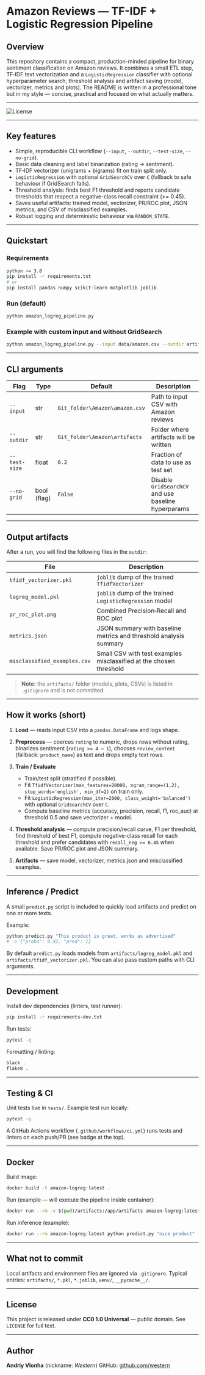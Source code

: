# Amazon Reviews — TF-IDF + Logistic Regression Pipeline

## Overview

This repository contains a compact, production-minded pipeline for binary sentiment classification on Amazon reviews. It combines a small ETL step, TF‑IDF text vectorization and a `LogisticRegression` classifier with optional hyperparameter search, threshold analysis and artifact saving (model, vectorizer, metrics and plots). The README is written in a professional tone but in my style — concise, practical and focused on what actually matters.

---

![License](https://img.shields.io/badge/license-CC0%201.0-lightgrey)

---

## Key features

* Simple, reproducible CLI workflow (`--input`, `--outdir`, `--test-size`, `--no-grid`).
* Basic data cleaning and label binarization (rating → sentiment).
* TF‑IDF vectorizer (unigrams + bigrams) fit on train split only.
* `LogisticRegression` with optional `GridSearchCV` over `C` (fallback to safe behaviour if GridSearch fails).
* Threshold analysis: finds best F1 threshold and reports candidate thresholds that respect a negative-class recall constraint (>= 0.45).
* Saves useful artifacts: trained model, vectorizer, PR/ROC plot, JSON metrics, and CSV of misclassified examples.
* Robust logging and deterministic behaviour via `RANDOM_STATE`.

---

## Quickstart

### Requirements

```bash
python >= 3.8
pip install -r requirements.txt
# or
pip install pandas numpy scikit-learn matplotlib joblib
```

### Run (default)

```bash
python amazon_logreg_pipeline.py
```

### Example with custom input and without GridSearch

```bash
python amazon_logreg_pipeline.py --input data/amazon.csv --outdir artifacts --no-grid
```

---

## CLI arguments

| Flag          | Type        | Default                        | Description                                         |
| ------------- | ----------- | ------------------------------ | --------------------------------------------------- |
| `--input`     | str         | `Git_folder\Amazon\amazon.csv` | Path to input CSV with Amazon reviews               |
| `--outdir`    | str         | `Git_folder\Amazon\artifacts`  | Folder where artifacts will be written              |
| `--test-size` | float       | `0.2`                          | Fraction of data to use as test set                 |
| `--no-grid`   | bool (flag) | `False`                        | Disable `GridSearchCV` and use baseline hyperparams |

---

## Output artifacts

After a run, you will find the following files in the `outdir`:

| File                         | Description                                                        |
| ---------------------------- | ------------------------------------------------------------------ |
| `tfidf_vectorizer.pkl`       | `joblib` dump of the trained `TfidfVectorizer`                     |
| `logreg_model.pkl`           | `joblib` dump of the trained `LogisticRegression` model            |
| `pr_roc_plot.png`            | Combined Precision‑Recall and ROC plot                             |
| `metrics.json`               | JSON summary with baseline metrics and threshold analysis summary  |
| `misclassified_examples.csv` | Small CSV with test examples misclassified at the chosen threshold |

> **Note:** the `artifacts/` folder (models, plots, CSVs) is listed in `.gitignore` and is not committed.

---

## How it works (short)

1. **Load** — reads input CSV into a `pandas.DataFrame` and logs shape.
2. **Preprocess** — coerces `rating` to numeric, drops rows without rating, binarizes sentiment (`rating >= 4 → 1`), chooses `review_content` (fallback: `product_name`) as text and drops empty text rows.
3. **Train / Evaluate**

   * Train/test split (stratified if possible).
   * Fit `TfidfVectorizer(max_features=20000, ngram_range=(1,2), stop_words='english', min_df=2)` on train only.
   * Fit `LogisticRegression(max_iter=2000, class_weight='balanced')` with optional `GridSearchCV` over `C`.
   * Compute baseline metrics (accuracy, precision, recall, f1, roc\_auc) at threshold 0.5 and save vectorizer + model.
4. **Threshold analysis** — compute precision/recall curve, F1 per threshold, find threshold of best F1, compute negative-class recall for each threshold and prefer candidates with `recall_neg >= 0.45` when available. Save PR/ROC plot and JSON summary.
5. **Artifacts** — save model, vectorizer, metrics.json and misclassified examples.

---

## Inference / Predict

A small `predict.py` script is included to quickly load artifacts and predict on one or more texts.

Example:

```bash
python predict.py "This product is great, works as advertised"
# -> {"proba": 0.92, "pred": 1}
```

By default `predict.py` loads models from `artifacts/logreg_model.pkl` and `artifacts/tfidf_vectorizer.pkl`. You can also pass custom paths with CLI arguments.

---

## Development

Install dev dependencies (linters, test runner):

```bash
pip install -r requirements-dev.txt
```

Run tests:

```bash
pytest -q
```

Formatting / linting:

```bash
black .
flake8 .
```

---

## Testing & CI

Unit tests live in `tests/`. Example test run locally:

```bash
pytest -q
```

A GitHub Actions workflow (`.github/workflows/ci.yml`) runs tests and linters on each push/PR (see badge at the top).

---

## Docker

Build image:

```bash
docker build -t amazon-logreg:latest .
```

Run (example — will execute the pipeline inside container):

```bash
docker run --rm -v $(pwd)/artifacts:/app/artifacts amazon-logreg:latest
```

Run inference (example):

```bash
docker run --rm amazon-logreg:latest python predict.py "nice product"
```

---

## What not to commit

Local artifacts and environment files are ignored via `.gitignore`. Typical entries: `artifacts/`, `*.pkl`, `*.joblib`, `venv/`, `__pycache__/`.

---

## License

This project is released under **CC0 1.0 Universal** — public domain. See `LICENSE` for full text.

---

## Author

**Andriy Vlonha** (nickname: *Western*)
GitHub: [github.com/western](https://github.com/western-1)